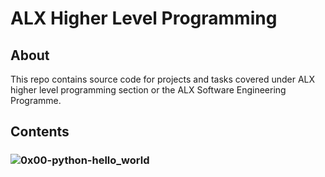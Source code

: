 # ALX Higher Level Programming
## About
This repo contains source code for projects and tasks covered under ALX higher level programming section or the ALX Software Engineering Programme.
## Contents
### ![0x00-python-hello_world](https://github.com/j88moja-code/alx-higher_level_programming/)

